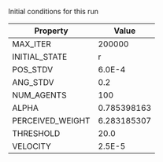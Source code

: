 Initial conditions for this run

| Property     | Value     |
|--------------|-----------|
|MAX_ITER|200000|
|INITIAL_STATE|r|
|POS_STDV|6.0E-4|
|ANG_STDV|0.2|
|NUM_AGENTS|100|
|ALPHA| 0.785398163|
|PERCEIVED_WEIGHT|6.283185307|
|THRESHOLD|20.0|
|VELOCITY|2.5E-5|